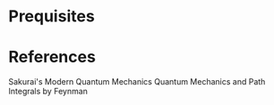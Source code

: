 # Prequisites

# References
Sakurai's Modern Quantum Mechanics
Quantum Mechanics and Path Integrals by Feynman